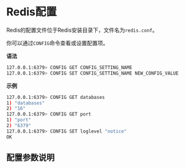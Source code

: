 # Redis配置

Redis的配置文件位于Redis安装目录下，文件名为`redis.conf`。

你可以通过`CONFIG`命令查看或设置配置项。

**语法**

```bash
127.0.0.1:6379> CONFIG GET CONFIG_SETTING_NAME
127.0.0.1:6379> CONFIG SET CONFIG_SETTING_NAME NEW_CONFIG_VALUE
```

**示例**

```bash
127.0.0.1:6379> CONFIG GET databases
1) "databases"
2) "16"
127.0.0.1:6379> CONFIG GET port
1) "port"
2) "6379"
127.0.0.1:6379> CONFIG SET loglevel "notice"
OK
```

## 配置参数说明
